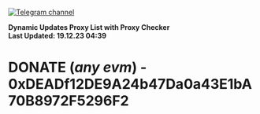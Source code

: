 [![Telegram channel](https://img.shields.io/endpoint?url=https://runkit.io/damiankrawczyk/telegram-badge/branches/master?url=https://t.me/n4z4v0d)](https://t.me/n4z4v0d) 

**Dynamic Updates Proxy List with Proxy Checker**  
**Last Updated: 19.12.23 04:39**

# DONATE (_any evm_) - 0xDEADf12DE9A24b47Da0a43E1bA70B8972F5296F2
